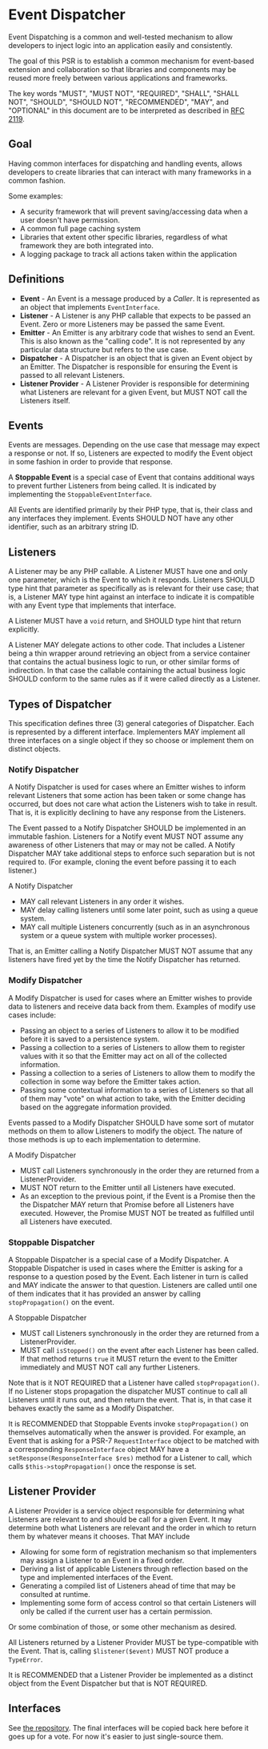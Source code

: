 Event Dispatcher
================

Event Dispatching is a common and well-tested mechanism to allow developers to inject logic into an application easily and consistently.

The goal of this PSR is to establish a common mechanism for event-based extension and collaboration so that libraries and components may be reused more freely between various applications and frameworks.

The key words "MUST", "MUST NOT", "REQUIRED", "SHALL", "SHALL NOT", "SHOULD",
"SHOULD NOT", "RECOMMENDED", "MAY", and "OPTIONAL" in this document are to be
interpreted as described in [RFC 2119][].

[RFC 2119]: http://tools.ietf.org/html/rfc2119

## Goal

Having common interfaces for dispatching and handling events, allows developers to create libraries that can interact with many frameworks in a common fashion.

Some examples:

* A security framework that will prevent saving/accessing data when a user
doesn't have permission.
* A common full page caching system
* Libraries that extent other specific libraries, regardless of what framework they are both integrated into.
* A logging package to track all actions taken within the application

## Definitions

* **Event** - An Event is a message produced by a *Caller*.  It is represented as an object that implements `EventInterface`.
* **Listener** - A Listener is any PHP callable that expects to be passed an Event.  Zero or more Listeners may be passed the same Event.
* **Emitter** - An Emitter is any arbitrary code that wishes to send an Event.  This is also known as the "calling code".  It is not represented by any particular data structure but refers to the use case.
* **Dispatcher** - A Dispatcher is an object that is given an Event object by an Emitter.  The Dispatcher is responsible for ensuring the Event is passed to all relevant Listeners.
* **Listener Provider** - A Listener Provider is responsible for determining what Listeners are relevant for a given Event, but MUST NOT call the Listeners itself.

## Events

Events are messages.  Depending on the use case that message may expect a response or not.  If so, Listeners are expected to modify the Event object in some fashion in order to provide that response.

A **Stoppable Event** is a special case of Event that contains additional ways to prevent further Listeners from being called.  It is indicated by implementing the `StoppableEventInterface`.

All Events are identified primarily by their PHP type, that is, their class and any interfaces they implement.  Events SHOULD NOT have any other identifier, such as an arbitrary string ID.

## Listeners

A Listener may be any PHP callable.  A Listener MUST have one and only one parameter, which is the Event to which it responds.  Listeners SHOULD type hint that parameter as specifically as is relevant for their use case; that is, a Listener MAY type hint against an interface to indicate it is compatible with any Event type that implements that interface.

A Listener MUST have a `void` return, and SHOULD type hint that return explicitly.

A Listener MAY delegate actions to other code.  That includes a Listener being a thin wrapper around retrieving an object from a service container that contains the actual business logic to run, or other similar forms of indirection.  In that case the callable containing the actual business logic SHOULD conform to the same rules as if it were called directly as a Listener.


## Types of Dispatcher

This specification defines three (3) general categories of Dispatcher.  Each is represented by a different interface.  Implementers MAY implement all three interfaces on a single object if they so choose or implement them on distinct objects.

### Notify Dispatcher

A Notify Dispatcher is used for cases where an Emitter wishes to inform relevant Listeners that some action has been taken or some change has occurred, but does not care what action the Listeners wish to take in result.  That is, it is explicitly declining to have any response from the Listeners.

The Event passed to a Notify Dispatcher SHOULD be implemented in an immutable fashion.  Listeners for a Notify event MUST NOT assume any awareness of other Listeners that may or may not be called.  A Notify Dispatcher MAY take additional steps to enforce such separation but is not required to.  (For example, cloning the event before passing it to each listener.)

A Notify Dispatcher

* MAY call relevant Listeners in any order it wishes.
* MAY delay calling listeners until some later point, such as using a queue system.
* MAY call multiple Listeners concurrently (such as in an asynchronous system or a queue system with multiple worker processes).

That is, an Emitter calling a Notify Dispatcher MUST NOT assume that any listeners have fired yet by the time the Notify Dispatcher has returned.

### Modify Dispatcher

A Modify Dispatcher is used for cases where an Emitter wishes to provide data to listeners and receive data back from them.  Examples of modify use cases include:

* Passing an object to a series of Listeners to allow it to be modified before it is saved to a persistence system.
* Passing a collection to a series of Listeners to allow them to register values with it  so that the Emitter may act on all of the collected information.
* Passing a collection to a series of Listeners to allow them to modify the collection in some way before the Emitter takes action.
* Passing some contextual information to a series of Listeners so that all of them may "vote" on what action to take, with the Emitter deciding based on the aggregate information provided.

Events passed to a Modify Dispatcher SHOULD have some sort of mutator methods on them to allow Listeners to modify the object.  The nature of those methods is up to each implementation to determine.

A Modify Dispatcher

* MUST call Listeners synchronously in the order they are returned from a ListenerProvider.
* MUST NOT return to the Emitter until all Listeners have executed.
* As an exception to the previous point, if the Event is a Promise then the the Dispatcher MAY return that Promise before all Listeners have executed.  However, the Promise MUST NOT be treated as fulfilled until all Listeners have executed.

### Stoppable Dispatcher

A Stoppable Dispatcher is a special case of a Modify Dispatcher.  A Stoppable Dispatcher is used in cases where the Emitter is asking for a response to a question posed by the Event.  Each listener in turn is called and MAY indicate the answer to that question.  Listeners are called until one of them indicates that it has provided an answer by calling `stopPropagation()` on the event.

A Stoppable Dispatcher

* MUST call Listeners synchronously in the order they are returned from a ListenerProvider.
* MUST call `isStopped()` on the event after each Listener has been called.  If that method returns `true` it MUST return the event to the Emitter immediately and MUST NOT call any further Listeners.

Note that is it NOT REQUIRED that a Listener have called `stopPropagation()`.  If no Listener stops propagation the dispatcher MUST continue to call all Listeners until it runs out, and then return the event.  That is, in that case it behaves exactly the same as a Modify Dispatcher.

It is RECOMMENDED that Stoppable Events invoke `stopPropagation()` on themselves automatically when the answer is provided.  For example, an Event that is asking for a PSR-7 `RequestInterface` object to be matched with a corresponding `ResponseInterface` object MAY have a `setResponse(ResponseInterface $res)` method for a Listener to call, which calls `$this->stopPropagation()` once the response is set.

## Listener Provider

A Listener Provider is a service object responsible for determining what Listeners are relevant to and should be call for a given Event.  It may determine both what Listeners are relevant and the order in which to return them by whatever means it chooses.  That MAY include

* Allowing for some form of registration mechanism so that implementers may assign a Listener to an Event in a fixed order.
* Deriving a list of applicable Listeners through reflection based on the type and implemented interfaces of the Event.
* Generating a compiled list of Listeners ahead of time that may be consulted at runtime.
* Implementing some form of access control so that certain Listeners will only be called if the current user has a certain permission.

Or some combination of those, or some other mechanism as desired.

All Listeners returned by a Listener Provider MUST be type-compatible with the Event.  That is, calling `$listener($event)` MUST NOT produce a `TypeError`.

It is RECOMMENDED that a Listener Provider be implemented as a distinct object from the Event Dispatcher but that is NOT REQUIRED.

## Interfaces

See [the repository](https://github.com/php-fig/event-dispatcher).  The final interfaces will be copied back here before it goes up for a vote.  For now it's easier to just single-source them.
